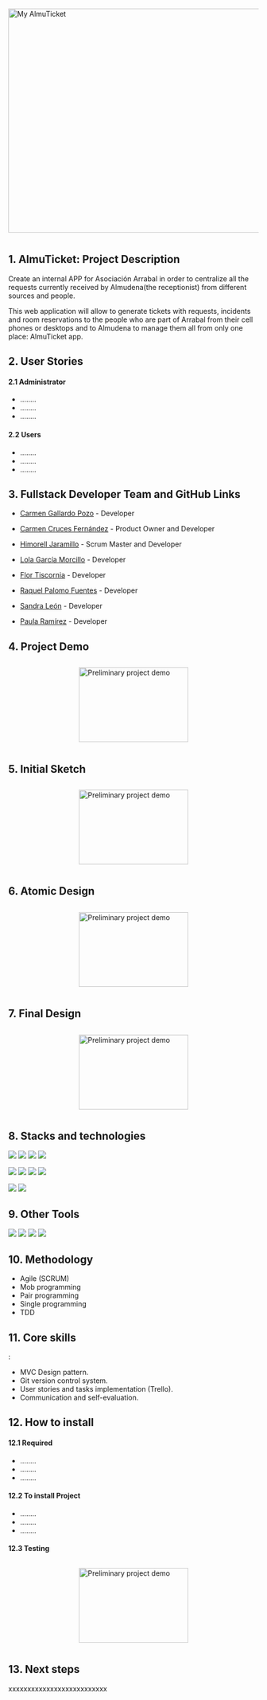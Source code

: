 <div style="display:flex; flex-wrap:wrap; justify-content:center; margin:auto">
<img style="width:1000px; height:450px; margin:12px" src="https://user-images.githubusercontent.com/116545851/224990921-19f8cfa0-c88d-4367-960a-cc7769223c58.png" alt="My AlmuTicket"/>
</div>

<h2>1. AlmuTicket: Project Description</h2>

Create an internal APP for Asociación Arrabal in order to centralize all the requests currently received by Almudena(the receptionist) from different sources and people.

This web application will allow to generate tickets with requests, incidents and room reservations to the people who are part of Arrabal from their cell phones or desktops and to Almudena to manage them all from only one place: AlmuTicket app.

<h2>2. User Stories</h2>
<h4>2.1 Administrator</h4>
<ul>
<li>........</li>
<li>........</li>
<li>........</li>
</ul>
    
<h4>2.2 Users</h4>     
<ul>
<li>........</li>
<li>........</li>
<li>........</li>
</ul>
   
   
<h2>3. Fullstack Developer Team and GitHub Links</h2>

<ul dir="auto">
<li>
<p dir="auto"><a href="https://github.com/CarmenGP">Carmen Gallardo Pozo</a> - Developer</p>
</li>
<li>
<p dir="auto"><a href="https://github.com/CarmenCruces">Carmen Cruces Fernández</a> - Product Owner and Developer</p>
</li>
<li>
<p dir="auto"><a href="https://github.com/Himorell">Himorell Jaramillo</a> - Scrum Master and Developer</p>
</li>
<li>
<p dir="auto"><a href="https://github.com/LolaGM">Lola García Morcillo</a> - Developer</p>
</li>
<li>
<p dir="auto"><a href="https://github.com/FlorTiscornia">Flor Tiscornia</a> - Developer</p>
</li>
 <li>
<p dir="auto"><a href="https://github.com/raquel2002x">Raquel Palomo Fuentes</a> - Developer</p>
</li>
  <li>
<p dir="auto"><a href="https://github.com/sandraldr27">Sandra León</a> - Developer</p>
</li>
  <li>
<p dir="auto"><a href="https://github.com/pagudelo884">Paula Ramírez</a> - Developer</p>
</li>
</ul>

<h2>4. Project Demo</h2>

<div style="display:flex; flex-wrap:wrap; justify-content:center; margin:auto">
<img style="width:220px; height:150px; margin:12px" src="https://user-images.githubusercontent.com/116546588/225119393-5b21b696-647a-47fc-9df0-d18d1d969a8e.gif" alt="Preliminary project demo"/>
</div>

<h2>5. Initial Sketch</h2>

<div style="display:flex; flex-wrap:wrap; justify-content:center; margin:auto">
<img style="width:220px; height:150px; margin:12px" src="https://user-images.githubusercontent.com/116546588/225119393-5b21b696-647a-47fc-9df0-d18d1d969a8e.gif" alt="Preliminary project demo"/>
</div>

<h2>6. Atomic Design</h2>

<div style="display:flex; flex-wrap:wrap; justify-content:center; margin:auto">
<img style="width:220px; height:150px; margin:12px" src="https://user-images.githubusercontent.com/116546588/225119393-5b21b696-647a-47fc-9df0-d18d1d969a8e.gif" alt="Preliminary project demo"/>
</div>

<h2>7. Final Design</h2>

<div style="display:flex; flex-wrap:wrap; justify-content:center; margin:auto">
<img style="width:220px; height:150px; margin:12px" src="https://user-images.githubusercontent.com/116546588/225119393-5b21b696-647a-47fc-9df0-d18d1d969a8e.gif" alt="Preliminary project demo"/>
</div>

<h2>8. Stacks and technologies</h2>

 <p align="left">
 <img src= "https://img.shields.io/badge/html5-%23E34F26.svg?style=for-the-badge&logo=html5&logoColor=white"></img>
 <img src= "https://img.shields.io/badge/css3-%231572B6.svg?style=for-the-badge&logo=css3&logoColor=white"></img>
 <img src= "https://img.shields.io/badge/javascript-%23323330.svg?style=for-the-badge&logo=javascript&logoColor=%23F7DF1E"></img>
 <img src= "https://img.shields.io/badge/NPM-%23000000.svg?style=for-the-badge&logo=npm&logoColor=white"></img>  
 </p>
 
 <p>
  <img src= "https://img.shields.io/badge/Vue.js-35495E?style=for-the-badge&logo=vuedotjs&logoColor=4FC08D"></img>
  <img src="https://img.shields.io/badge/laravel-%23FF2D20.svg?style=for-the-badge&logo=laravel&logoColor=white"></img>
 <img src="https://img.shields.io/badge/php-%23777BB4.svg?style=for-the-badge&logo=php&logoColor=white"></img>
 <img src= "https://img.shields.io/badge/node.js-6DA55F?style=for-the-badge&logo=node.js&logoColor=white"></img> 
 </p>
 
 <p>
  <img src="https://img.shields.io/badge/bootstrap-%23563D7C.svg?style=for-the-badge&logo=bootstrap&logoColor=white"></img>
 <img src="https://img.shields.io/badge/tailwindcss-%2338B2AC.svg?style=for-the-badge&logo=tailwind-css&logoColor=white"></img>
 </p>
 
<h2>9. Other Tools</h2>

 <img src="https://img.shields.io/badge/Visual%20Studio%20Code-0078d7.svg?style=for-the-badge&logo=visual-studio-code&logoColor=white"></img>
 <img src="https://img.shields.io/badge/figma-%23F24E1E.svg?style=for-the-badge&logo=figma&logoColor=white"></img>
 <img src="https://img.shields.io/badge/Canva-%2300C4CC.svg?style=for-the-badge&logo=Canva&logoColor=white"></img>
 <img src="https://img.shields.io/badge/git-%23F05033.svg?style=for-the-badge&logo=git&logoColor=white"></img>


<h2>10. Methodology</h2>

* Agile (SCRUM) 
* Mob programming
* Pair programming
* Single programming
* TDD 

<h2>11. Core skills</h2>:

 * MVC Design pattern.
 * Git version control system.
 * User stories and tasks implementation (Trello).
 * Communication and self-evaluation.


<h2>12. How to install</h2>
<h4>12.1 Required</h4>
<ul>
<li>........</li>
<li>........</li>
<li>........</li>
</ul>

<h4>12.2 To install Project</h4>
<ul>
<li>........</li>
<li>........</li>
<li>........</li>
</ul>

<h4>12.3 Testing</h4>
<div style="display:flex; flex-wrap:wrap; justify-content:center; margin:auto">
<img style="width:220px; height:150px; margin:12px" src="https://user-images.githubusercontent.com/116546588/225119393-5b21b696-647a-47fc-9df0-d18d1d969a8e.gif" alt="Preliminary project demo"/>
</div>

<h2>13. Next steps</h2>

xxxxxxxxxxxxxxxxxxxxxxxxxx



